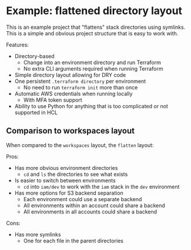 # Example: flattened directory layout

This is an example project that "flattens" stack directories using symlinks. This is a simple and obvious project structure that is easy to work with.

Features:

* Directory-based
    * Change into an environment directory and run Terraform
    * No extra CLI arguments required when running Terraform
* Simple directory layout allowing for DRY code
* One persistent `.terraform directory` per environment
    * No need to run `terraform init` more than once
* Automatic AWS credentials when running locally
    * With MFA token support
* Ability to use Python for anything that is too complicated or not supported in HCL

## Comparison to workspaces layout

When compared to the `workspaces` layout, the `flatten` layout:

Pros:

* Has more obvious environment directories
    * `cd` and `ls` the directories to see what exists
* Is easier to switch between environments
    * `cd` into `iam/dev` to work with the `iam` stack in the `dev` environment 
* Has more options for S3 backend separation
    * Each environment could use a separate backend
    * All environments within an account could share a backend
    * All environments in all accounts could share a backend

Cons:

* Has more symlinks
    * One for each file in the parent directories
